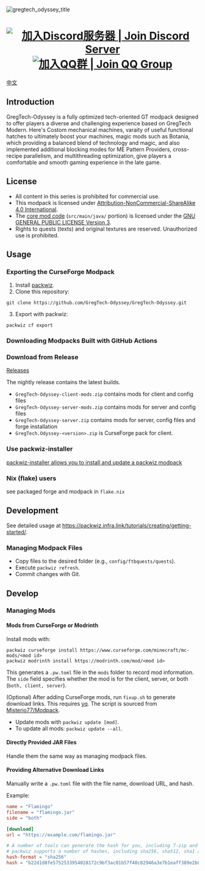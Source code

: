 ![gregtech_odyssey_title](https://github.com/user-attachments/assets/89f48741-a6ab-4f45-9dd6-e3669fd49cde)

<h1 align="center">
    <a href="https://discord.gg/PxruFSbtCn"><img src="https://discordapp.com/api/guilds/1361351361257672876/widget.png" alt="加入Discord服务器 | Join Discord Server"></a>
    <a href="https://qm.qq.com/q/H4mWY1GfSK"><img src="https://img.shields.io/badge/QQ-加入交流群-12B7F5?logo=qq&logoColor=white" alt="加入QQ群 | Join QQ Group"></a>
</h1>

[中文](README_zh.md)

## Introduction

GregTech-Odyssey is a fully optimized tech-oriented GT modpack designed to offer players a diverse and challenging experience based on GregTech Modern. Here's Costom mechanical machines, varaity of useful functional hatches to ultimately boost your machines, magic mods such as Botania, which providing a balanced blend of technology and magic, and also implemented additional blocking modes for ME Pattern Providers, cross-recipe parallelism, and multithreading optimization, give players a comfortable and smooth gaming experience in the late game.

## License

- All content in this series is prohibited for commercial use.
- This modpack is licensed under [Attribution-NonCommercial-ShareAlike 4.0 International](https://creativecommons.org/licenses/by-nc-sa/4.0/).
- The [core mod code](https://github.com/GregTech-Odyssey/GTOCore) (`src/main/java/` portion) is licensed under the [GNU GENERAL PUBLIC LICENSE Version 3](https://www.gnu.org/licenses/gpl-3.0.html).
- Rights to quests (texts) and original textures are reserved. Unauthorized use is prohibited.

## Usage

### Exporting the CurseForge Modpack

1. Install [packwiz](https://github.com/packwiz/packwiz).
2. Clone this repository:
```
git clone https://github.com/GregTech-Odyssey/GregTech-Odyssey.git
```
3. Export with packwiz:
```
packwiz cf export
```

### Downloading Modpacks Built with GitHub Actions

### Download from Release

[Releases](https://github.com/GregTech-Odyssey/GregTech-Odyssey/releases)

The nightly release contains the latest builds.

- `GregTech-Odyssey-client-mods.zip` contains mods for client and config files
- `GregTech-Odyssey-server-mods.zip` contains mods for server and config files
- `GregTech-Odyssey-server.zip` contains mods for server, config files and forge installation
- `GregTech.Odyssey-<version>.zip` is CurseForge pack for client. 

### Use packwiz-installer

[packwiz-installer allows you to install and update a packwiz modpack](https://packwiz.infra.link/tutorials/installing/packwiz-installer/)

### Nix (flake) users

see packaged forge and modpack in `flake.nix`

## Development

See detailed usage at <https://packwiz.infra.link/tutorials/creating/getting-started/>.

### Managing Modpack Files

- Copy files to the desired folder (e.g., `config/ftbquests/quests`).
- Execute `packwiz refresh`.
- Commit changes with Git.

## Develop

### Managing Mods

#### Mods from CurseForge or Modrinth

Install mods with:
```
packwiz curseforge install https://www.curseforge.com/minecraft/mc-mods/<mod id>
packwiz modrinth install https://modrinth.com/mod/<mod id>
```

This generates a `.pw.toml` file in the `mods` folder to record mod information. The `side` field specifies whether the mod is for the client, server, or both (`both, client, server`).

(Optional) After adding CurseForge mods, run `fixup.sh` to generate download links. This requires [yq](https://github.com/mikefarah/yq). The script is sourced from [Misterio77/Modpack](https://github.com/Misterio77/Modpack).

- Update mods with `packwiz update [mod]`.
- To update all mods: `packwiz update --all`.

#### Directly Provided JAR Files

Handle them the same way as managing modpack files.

#### Providing Alternative Download Links

Manually write a `.pw.toml` file with the file name, download URL, and hash.

Example:
```toml
name = "Flamingo"
filename = "flamingo.jar"
side = "both"

[download]
url = "https://example.com/flamingo.jar"

# A number of tools can generate the hash for you, including 7-zip and sha256sum
# packwiz supports a number of hashes, including sha256, sha512, sha1 and md5
hash-format = "sha256"
hash = "b22d1d8fe5752533954028172c9bf3ac01b57f40c82946a3e7b1eaff389e2b87"
```
